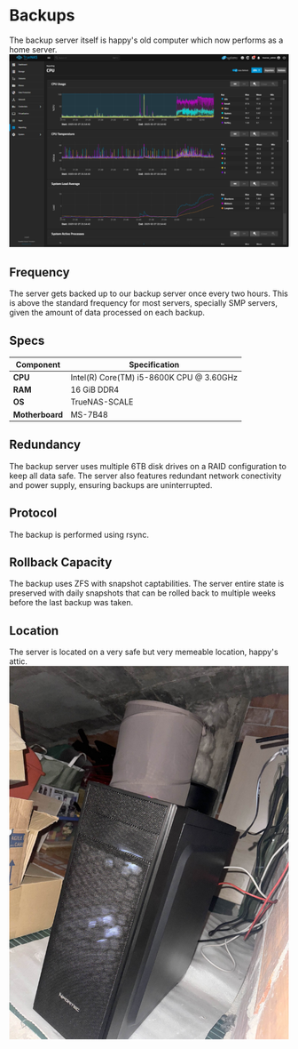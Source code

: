 # Backups
The backup server itself is happy's old computer which now performs as a home server.
![panel](images/panel.png)

## Frequency
The server gets backed up to our backup server once every two hours. This is above the standard frequency for most servers, specially SMP servers, given the amount of data processed on each backup.

## Specs
| Component                | Specification                                                  |
|--------------------------|----------------------------------------------------------------|
| **CPU**                 | Intel(R) Core(TM) i5-8600K CPU @ 3.60GHz         |
| **RAM**                 | 16 GiB DDR4 |
| **OS**                 | TrueNAS-SCALE |
| **Motherboard**                 | MS-7B48 |

## Redundancy
The backup server uses multiple 6TB disk drives on a RAID configuration to keep all data safe. The server also features redundant network conectivity and power supply, ensuring backups are uninterrupted.

## Protocol
The backup is performed using rsync.

## Rollback Capacity
The backup uses ZFS with snapshot captabilities. The server entire state is preserved with daily snapshots that can be rolled back to multiple weeks before the last backup was taken.

## Location
The server is located on a very safe but very memeable location, happy's attic.
![location](images/server.jpg)